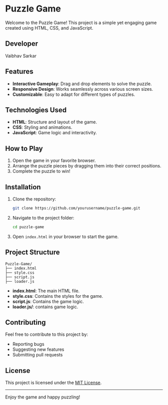 # Puzzle Game

Welcome to the Puzzle Game! This project is a simple yet engaging game created using HTML, CSS, and JavaScript.

## Developer

Vaibhav Sarkar

## Features

- **Interactive Gameplay**: Drag and drop elements to solve the puzzle.
- **Responsive Design**: Works seamlessly across various screen sizes.
- **Customizable**: Easy to adapt for different types of puzzles.

## Technologies Used

- **HTML**: Structure and layout of the game.
- **CSS**: Styling and animations.
- **JavaScript**: Game logic and interactivity.

## How to Play

1. Open the game in your favorite browser.
2. Arrange the puzzle pieces by dragging them into their correct positions.
3. Complete the puzzle to win!

## Installation

1. Clone the repository:
   ```bash
   git clone https://github.com/yourusername/puzzle-game.git
   ```
2. Navigate to the project folder:
   ```bash
   cd puzzle-game
   ```
3. Open `index.html` in your browser to start the game.

## Project Structure

```
Puzzle-Game/
├── index.html
├── style.css
├── script.js
├── loader.js
```

- **index.html**: The main HTML file.
- **style.css**: Contains the styles for the game.
- **script.js**: Contains the game logic.
- **loader.js/**: contains game logic.

## Contributing

Feel free to contribute to this project by:

- Reporting bugs
- Suggesting new features
- Submitting pull requests

## License

This project is licensed under the [MIT License](LICENSE).

---

Enjoy the game and happy puzzling!
